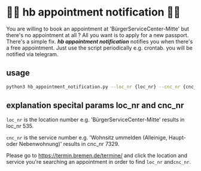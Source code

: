 #  🤖🤖 hb appointment notification 🤖🐍
You are willing to book an appointment at 'BürgerServiceCenter-Mitte' but there's no appointment at all ? All you want is to apply for a new passport. There's a simple fix.
***hb appointment notification*** notifies you when there's a free appointment. Just use the script periodically e.g. crontab. you will be notified via telegram.
 ## usage
 ```bash
 python3 hb_appointment_notification.py --loc_nr {loc_nr} --cnc_nr {cnc_nr} --startdate 01.01.22 --enddate 31.12.30 --telegramtoken {telegramtoken} --telegramchatid {telegramchatid}
 ```

 ## explanation specital params loc_nr and cnc_nr

`loc_nr` is the location number e.g. 'BürgerServiceCenter-Mitte' results in loc_nr 535.

`cnc_nr` is the service number e.g. 'Wohnsitz ummelden (Alleinige, Haupt- oder Nebenwohnung)' results in cnc_nr 7329.

Please go to https://termin.bremen.de/termine/ and click the location and service you're searching an appointment in order to find `loc_nr` and`cnc_nr`.


